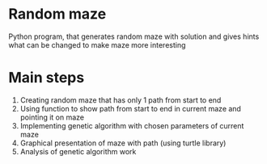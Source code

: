# Random maze
Python program, that generates random maze with solution and gives hints what can be changed to make maze more interesting

# Main steps
1. Creating random maze that has only 1 path from start to end
2. Using function to show path from start to end in current maze and pointing it on maze
3. Implementing genetic algorithm with chosen parameters of current maze
4. Graphical presentation of maze with path (using turtle library)
5. Analysis of genetic algorithm work

